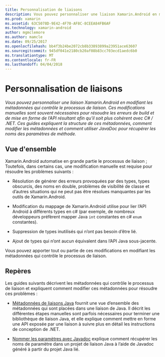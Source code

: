 ```yaml
---
title: Personnalisation de liaisons
description: Vous pouvez personnaliser une liaison Xamarin.Android en modifiant les métadonnées qui contrôle le processus de liaison. Ces modifications manuelles sont souvent nécessaires pour résoudre les erreurs de build et de mise en forme de l’API résultant afin qu’il soit plus cohérent avec C# / .NET. Ces guides expliquent la structure de ces métadonnées, comment modifier les métadonnées et comment utiliser JavaDoc pour récupérer les noms des paramètres de méthode.
ms.prod: xamarin
ms.assetid: 63C5078D-9E42-4F70-AF8C-8CEEA84FB6AF
ms.technology: xamarin-android
author: mgmclemore
ms.author: mamcle
ms.date: 09/25/2017
ms.openlocfilehash: bb4f3b24be2072cb8b33893899a23951ace63607
ms.sourcegitcommit: 945df041e2180cb20af08b83cc703ecd1aedc6b0
ms.translationtype: MT
ms.contentlocale: fr-FR
ms.lasthandoff: 04/04/2018
---
```

# <a name="customizing-bindings"></a>Personnalisation de liaisons

_Vous pouvez personnaliser une liaison Xamarin.Android en modifiant les métadonnées qui contrôle le processus de liaison. Ces modifications manuelles sont souvent nécessaires pour résoudre les erreurs de build et de mise en forme de l’API résultant afin qu’il soit plus cohérent avec C# / .NET. Ces guides expliquent la structure de ces métadonnées, comment modifier les métadonnées et comment utiliser JavaDoc pour récupérer les noms des paramètres de méthode._


## <a name="overview"></a>Vue d'ensemble
 
Xamarin.Android automatise en grande partie le processus de liaison ; Toutefois, dans certains cas, une modification manuelle est requise pour résoudre les problèmes suivants :

-   Résolution de générer des erreurs provoquées par des types, types obscurcis, des noms en double, problèmes de visibilité de classe et d’autres situations qui ne peut pas être résolues manquantes par les outils de Xamarin.Android. 

-   Modification du mappage de Xamarin.Android utilise pour lier l’API Android à différents types en c# (par exemple, de nombreux développeurs préfèrent mapper Java `int` constantes en c# `enum` constantes).

-   Suppression de types inutilisés qui n’ont pas besoin d’être lié. 

-   Ajout de types qui n’ont aucun équivalent dans l’API Java sous-jacente. 

Vous pouvez apporter tout ou partie de ces modifications en modifiant les métadonnées qui contrôle le processus de liaison.


## <a name="guides"></a>Repères

Les guides suivants décrivent les métadonnées qui contrôle le processus de liaison et expliquent comment modifier ces métadonnées pour résoudre ces problèmes :

-   [Métadonnées de liaisons Java](~/android/platform/binding-java-library/customizing-bindings/java-bindings-metadata.md) fournit une vue d’ensemble des métadonnées qui sont placées dans une liaison de Java.
    Il décrit les différentes étapes manuelles sont parfois nécessaires pour terminer une bibliothèque de liaison Java, et elle explique comment mettre en forme une API exposée par une liaison à suivre plus en détail les instructions de conception de .NET.

-   [Nommer les paramètres avec Javadoc](~/android/platform/binding-java-library/customizing-bindings/naming-parameters-with-javadoc.md) explique comment récupérer les noms de paramètre dans un projet de liaison Java à l’aide de Javadoc généré à partir du projet Java lié.


 


